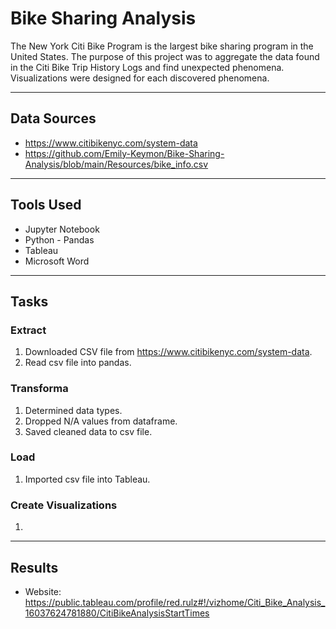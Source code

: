 # Bike Sharing Analysis

The New York Citi Bike Program is the largest bike sharing program in the United States.  The purpose of this project was to aggregate the data found in the Citi Bike Trip History Logs and find unexpected phenomena.  Visualizations were designed for each discovered phenomena.

---
## Data Sources
* https://www.citibikenyc.com/system-data
* https://github.com/Emily-Keymon/Bike-Sharing-Analysis/blob/main/Resources/bike_info.csv

---
## Tools Used
* Jupyter Notebook
* Python - Pandas
* Tableau 
* Microsoft Word

---
## Tasks
### Extract
1.  Downloaded CSV file from https://www.citibikenyc.com/system-data.
2.  Read csv file into pandas.

### Transforma
1.  Determined data types.
2.  Dropped N/A values from dataframe.
3.  Saved cleaned data to csv file.

### Load
1.  Imported csv file into Tableau.


###  Create Visualizations
1.  


---
## Results
* Website:  https://public.tableau.com/profile/red.rulz#!/vizhome/Citi_Bike_Analysis_16037624781880/CitiBikeAnalysisStartTimes

